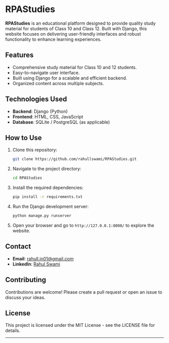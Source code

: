 # RPAStudies  

**RPAStudies** is an educational platform designed to provide quality study material for students of Class 10 and Class 12. Built with Django, this website focuses on delivering user-friendly interfaces and robust functionality to enhance learning experiences.  

## Features  

- Comprehensive study material for Class 10 and 12 students.  
- Easy-to-navigate user interface.  
- Built using Django for a scalable and efficient backend.  
- Organized content across multiple subjects.  

## Technologies Used  

- **Backend**: Django (Python)  
- **Frontend**: HTML, CSS, JavaScript  
- **Database**: SQLite / PostgreSQL (as applicable)  

## How to Use  

1. Clone this repository:  
   ```bash  
   git clone https://github.com/rahullswami/RPAStudies.git  
   ```  

2. Navigate to the project directory:  
   ```bash  
   cd RPAStudies  
   ```  

3. Install the required dependencies:  
   ```bash  
   pip install -r requirements.txt  
   ```  

4. Run the Django development server:  
   ```bash  
   python manage.py runserver  
   ```  

5. Open your browser and go to `http://127.0.0.1:8000/` to explore the website.  

## Contact  

- **Email**: [rahull.in01@gmail.com](mailto:rahull.in01@gmail.com)  
- **LinkedIn**: [Rahul Swami](https://www.linkedin.com/in/rahul-swami-aa4218300/)  

## Contributing  

Contributions are welcome! Please create a pull request or open an issue to discuss your ideas.  

## License  

This project is licensed under the MIT License - see the LICENSE file for details.  

---  
